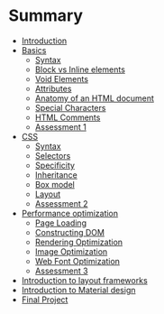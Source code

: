 # Summary

* [Introduction](README.md)
* [Basics](01_basics/_basics.md)
   * [Syntax](01_basics/01_syntax.md)
   * [Block vs Inline elements](01_basics/02_block_vs_inline_elements.md)
   * [Void Elements](01_basics/03_void_elements.md)
   * [Attributes](01_basics/04_attributes.md)
   * [Anatomy of an HTML document](01_basics/05_anatomy_of_an_html_document.md)
   * [Special Characters](01_basics/06_special_characters.md)
   * [HTML Comments](01_basics/07_html_comments.md)
   * [Assessment 1](01_basics/assessment_1.md)
* [CSS](02_css/_css.md)
  * [Syntax](02_css/01_syntax.md)
  * [Selectors](02_css/02_selectors.md)
  * [Specificity](02_css/03_specificity.md)
  * [Inheritance](02_css/04_inheritance.md)
  * [Box model](02_css/05_box_model.md)
  * [Layout](02_css/06_layout.md)
  * [Assessment 2](02_css/assessment_2.md)
* [Performance optimization](02_performance/_performance.md)
  * [Page Loading]()
  * [Constructing DOM]()
  * [Rendering Optimization]()
  * [Image Optimization]()
  * [Web Font Optimization]()
  * [Assessment 3]()
* [Introduction to layout frameworks]()
* [Introduction to Material design]()
* [Final Project]()
